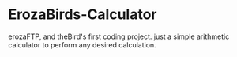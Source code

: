 # ErozaBirds-Calculator
erozaFTP, and theBird's first coding project. just a simple arithmetic calculator to perform any desired calculation. 
